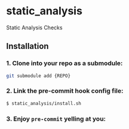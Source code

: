 # static_analysis
Static Analysis Checks

## Installation
### 1. Clone into your repo as a submodule:
```bash
git submodule add {REPO}
```

### 2. Link the pre-commit hook config file:
```bash
$ static_analysis/install.sh
```

### 3. Enjoy ``pre-commit`` yelling at you:
